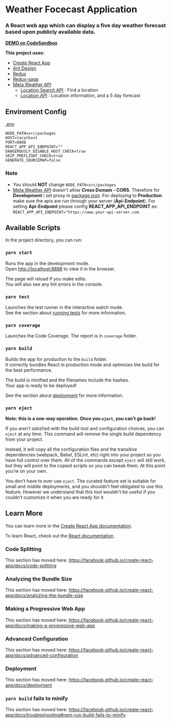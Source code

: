 # Weather Focecast Application

### A React web app which can display a five day weather forecast based upon publicly available data.

[**DEMO on CodeSandbox**](https://codesandbox.io/s/github/daoquangphuong/weather-forecast)

**This project uses:**
  - [Create React App](https://github.com/facebook/create-react-app)
  - [Ant Design](https://ant.design/)
  - [Redux](https://redux.js.org/)
  - [Redux-saga](https://redux-saga.js.org/)
  - [Meta Weather API](https://www.metaweather.com/api/)
    - [Location Search API](https://www.metaweather.com/api/#locationsearch) : Find a location
    - [Location API](https://www.metaweather.com/api/#location) : Location information, and a 5 day forecast

## Enviroment Config

[.env](https://github.com/daoquangphuong/weather-forecast/blob/master/.env)
```env
NODE_PATH=src/packages
HOST=localhost
PORT=8888
REACT_APP_API_ENDPOINT=""
DANGEROUSLY_DISABLE_HOST_CHECK=true
SKIP_PREFLIGHT_CHECK=true
GENERATE_SOURCEMAP=false
```

### **Note**
  - You should **NOT** change `NODE_PATH=src/packages`
  - [Meta Weather API](https://www.metaweather.com/api/) doesn't allow **Cross Domain - CORS**. Therefore for **Development** i set proxy in [package.json](https://github.com/daoquangphuong/weather-forecast/blob/master/package.json#L5) .For deploying to **Production** make sure the apis are run through your server (**Api-Endpoint**). For setting **Api-Endpoint** please config **REACT_APP_API_ENDPOINT** ex: `REACT_APP_API_ENDPOINT="https://www.your-api-server.com` 

## Available Scripts

In the project directory, you can run:

### `yarn start`

Runs the app in the development mode.<br />
Open [http://localhost:8888](http://localhost:8888) to view it in the browser.

The page will reload if you make edits.<br />
You will also see any lint errors in the console.

### `yarn test`

Launches the test runner in the interactive watch mode.<br />
See the section about [running tests](https://facebook.github.io/create-react-app/docs/running-tests) for more information.

### `yarn coverage`

Launches the Code Coverage.
The report is in `coverage` folder.

### `yarn build`

Builds the app for production to the `build` folder.<br />
It correctly bundles React in production mode and optimizes the build for the best performance.

The build is minified and the filenames include the hashes.<br />
Your app is ready to be deployed!

See the section about [deployment](https://facebook.github.io/create-react-app/docs/deployment) for more information.

### `yarn eject`

**Note: this is a one-way operation. Once you `eject`, you can’t go back!**

If you aren’t satisfied with the build tool and configuration choices, you can `eject` at any time. This command will remove the single build dependency from your project.

Instead, it will copy all the configuration files and the transitive dependencies (webpack, Babel, ESLint, etc) right into your project so you have full control over them. All of the commands except `eject` will still work, but they will point to the copied scripts so you can tweak them. At this point you’re on your own.

You don’t have to ever use `eject`. The curated feature set is suitable for small and middle deployments, and you shouldn’t feel obligated to use this feature. However we understand that this tool wouldn’t be useful if you couldn’t customize it when you are ready for it.

## Learn More

You can learn more in the [Create React App documentation](https://facebook.github.io/create-react-app/docs/getting-started).

To learn React, check out the [React documentation](https://reactjs.org/).

### Code Splitting

This section has moved here: https://facebook.github.io/create-react-app/docs/code-splitting

### Analyzing the Bundle Size

This section has moved here: https://facebook.github.io/create-react-app/docs/analyzing-the-bundle-size

### Making a Progressive Web App

This section has moved here: https://facebook.github.io/create-react-app/docs/making-a-progressive-web-app

### Advanced Configuration

This section has moved here: https://facebook.github.io/create-react-app/docs/advanced-configuration

### Deployment

This section has moved here: https://facebook.github.io/create-react-app/docs/deployment

### `yarn build` fails to minify

This section has moved here: https://facebook.github.io/create-react-app/docs/troubleshooting#npm-run-build-fails-to-minify
